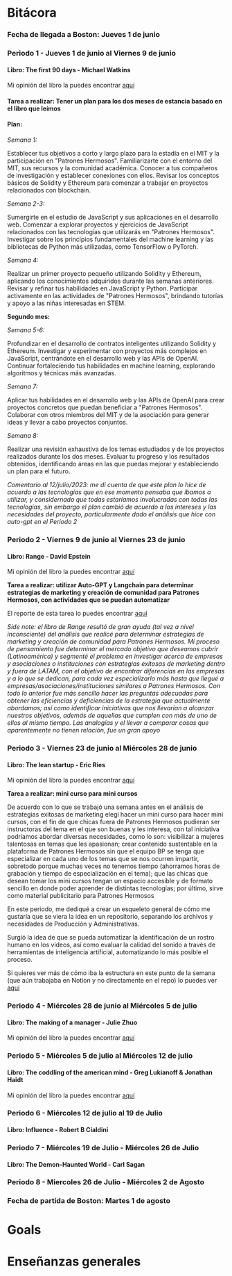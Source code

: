 # Bitácora
### Fecha de llegada a Boston: Jueves 1 de junio

### Periodo 1 - Jueves 1 de junio al Viernes 9 de junio
#### Libro: The first 90 days - Michael Watkins
Mi opinión del libro la puedes encontrar [aquí](https://github.com/patroneshermosos-oficial/Summer23/blob/main/FernandaZavala/03-videos.md)

#### Tarea a realizar: Tener un plan para los dos meses de estancia basado en el libro que leímos

#### Plan: 

*Semana 1:*

Establecer tus objetivos a corto y largo plazo para la estadía en el MIT y la participación en "Patrones Hermosos".
Familiarizarte con el entorno del MIT, sus recursos y la comunidad académica.
Conocer a tus compañeros de investigación y establecer conexiones con ellos.
Revisar los conceptos básicos de Solidity y Ethereum para comenzar a trabajar en proyectos relacionados con blockchain.

*Semana 2-3:*

Sumergirte en el estudio de JavaScript y sus aplicaciones en el desarrollo web.
Comenzar a explorar proyectos y ejercicios de JavaScript relacionados con las tecnologías que utilizarás en "Patrones Hermosos".
Investigar sobre los principios fundamentales del machine learning y las bibliotecas de Python más utilizadas, como TensorFlow o PyTorch.

*Semana 4:*

Realizar un primer proyecto pequeño utilizando Solidity y Ethereum, aplicando los conocimientos adquiridos durante las semanas anteriores.
Revisar y refinar tus habilidades en JavaScript y Python.
Participar activamente en las actividades de "Patrones Hermosos", brindando tutorías y apoyo a las niñas interesadas en STEM.

**Segundo mes:**

*Semana 5-6:*

Profundizar en el desarrollo de contratos inteligentes utilizando Solidity y Ethereum.
Investigar y experimentar con proyectos más complejos en JavaScript, centrándote en el desarrollo web y las APIs de OpenAI.
Continuar fortaleciendo tus habilidades en machine learning, explorando algoritmos y técnicas más avanzadas.

*Semana 7:*

Aplicar tus habilidades en el desarrollo web y las APIs de OpenAI para crear proyectos concretos que puedan beneficiar a "Patrones Hermosos".
Colaborar con otros miembros del MIT y de la asociación para generar ideas y llevar a cabo proyectos conjuntos.

*Semana 8:*

Realizar una revisión exhaustiva de los temas estudiados y de los proyectos realizados durante los dos meses.
Evaluar tu progreso y los resultados obtenidos, identificando áreas en las que puedas mejorar y estableciendo un plan para el futuro.

*Comentario al 12/julio/2023: me di cuenta de que este plan lo hice de acuerdo a las tecnologías que en ese momento pensaba que íbamos a utilizar, y considernado que todas estaríamos involucradas con todas las tecnologías, sin embargo el plan cambió de acuerdo a los intereses y las necesidades del proyecto, particularmente dado el análisis que hice con auto-gpt en el Periodo 2*


### Periodo 2 - Viernes 9 de junio al Viernes 23 de junio
#### Libro: Range - David Epstein

Mi opinión del libro la puedes encontrar [aquí](https://github.com/patroneshermosos-oficial/Summer23/blob/main/FernandaZavala/03-videos.md)

**Tarea a realizar: utilizar Auto-GPT y Langchain para determinar estrategias de marketing y creación de comunidad para Patrones Hermosos, con actividades que se puedan automatizar**

El reporte de esta tarea lo puedes encontrar [aquí](https://github.com/patroneshermosos-oficial/Summer23/blob/main/FernandaZavala/01-analysis-autogpt/reporte-general.md)

*Side note: el libro de Range resultó de gran ayuda (tal vez a nivel inconsciente) del análisis que realicé para determinar estrategias de marketing y creación de comunidad para Patrones Hermosos. Mi proceso de pensamiento fue determinar el mercado objetivo que deseamos cubrir (Latinoamérica) y segmenté el problema en investigar acerca de empresas y asociaciones o instituciones con estrategias exitosas de marketing dentro y fuera de LATAM, con el objetivo de encontrar diferencias en las empresas y  a lo que se dedican, para cada vez especializarlo más hasta que llegué a empresas/asociaciones/instituciones similares a Patrones Hermosos. Con todo lo anterior fue más sencillo hacer las preguntas adecuadas para obtener las eficiencias y deficiencias de la estrategia que actualmente abordamos; así como identificar iniciativas que nos llevarían a alcanzar nuestros objetivos, además de aquellas que cumplen con más de uno de ellos al mismo tiempo. Las analogías y el llevar a comparar cosas que aparentemente no tienen relación, fue un gran apoyo*

### Periodo 3 - Viernes 23 de junio al Miércoles 28 de junio
#### Libro: The lean startup - Eric Ries

Mi opinión del libro la puedes encontrar [aquí](https://github.com/patroneshermosos-oficial/Summer23/blob/main/FernandaZavala/03-videos.md)

**Tarea a realizar: mini curso para mini cursos**

De acuerdo con lo que se trabajó una semana antes en el análisis de estrategias exitosas de marketing elegí hacer un mini curso para hacer mini cursos, con el fin de que chicas fuera de Patrones Hermosos pudieran ser instructoras del tema en el que son buenas y les interesa, con tal iniciativa podríamos abordar diversas necesidades, como lo son: visibilizar a mujeres talentosas en temas que les apasionan; crear contenido sustentable en la plataforma de Patrones Hermosos sin que el equipo BP se tenga que especializar en cada uno de los temas que se nos ocurren impartir, sobretodo porque muchas veces no tenemos tiempo (ahorramos horas de grabación y tiempo de especialización en el tema); que las chicas que desean tomar los mini cursos tengan un espacio accesible y de formato sencillo en donde poder aprender de distintas tecnologías; por último, sirve como material publicitario para Patrones Hermosos

En este periodo, me dediqué a crear un esqueleto general de cómo me gustaría que se viera la idea en un repositorio, separando los archivos y necesidades de Producción y Administrativas.

Surgió la idea de que se pueda automatizar la identificación de un rostro humano en los videos, así como evaluar la calidad del sonido a través de herramientas de inteligencia artificial, automatizando lo más posible el proceso.

Si quieres ver más de cómo iba la estructura en este punto de la semana (que aún trabajaba en Notion y no directamente en el repo) lo puedes ver [aquí](https://www.notion.so/Mini-curso-para-hacer-mini-cursos-6f9c56f09e214199ade75192d3c30f83?pvs=4)



### Periodo 4 - Miércoles 28 de junio al Miércoles 5 de julio
#### Libro: The making of a manager - Julie Zhuo

Mi opinión del libro la puedes encontrar [aquí](https://github.com/patroneshermosos-oficial/Summer23/blob/main/FernandaZavala/03-videos.md)



### Periodo 5 - Miércoles 5 de julio al Miércoles 12 de julio
#### Libro: The coddling of the american mind - Greg Lukianoff & Jonathan Haidt

Mi opinión del libro la puedes encontrar [aquí](https://github.com/patroneshermosos-oficial/Summer23/blob/main/FernandaZavala/03-videos.md)

### Periodo 6 - Miércoles 12 de julio al 19 de Julio
#### Libro: Influence - Robert B Cialdini

### Periodo 7 - Miércoles 19 de Julio - Miércoles 26 de Julio
#### Libro: The Demon-Haunted World - Carl Sagan

### Periodo 8 - Miercoles 26 de Julio - Miércoles 2 de Agosto

### Fecha de partida de Boston: Martes 1 de agosto

# Goals

# Enseñanzas generales
